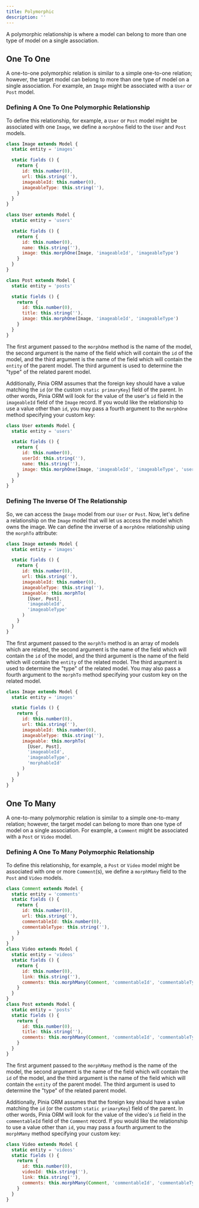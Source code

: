 ```yaml
---
title: Polymorphic
description: ''
---
```


A polymorphic relationship is where a model can belong to more than one type of model on a single association.

## One To One

A one-to-one polymorphic relation is similar to a simple one-to-one relation; however, the target model can belong to more than one type of model on a single association. For example, an `Image` might be associated with a `User` or `Post` model.

### Defining A One To One Polymorphic Relationship

To define this relationship, for example, a `User` or `Post` model might be associated with one `Image`, we define a `morphOne` field to the `User` and `Post` models.

```js
class Image extends Model {
  static entity = 'images'

  static fields () {
    return {
      id: this.number(0),
      url: this.string(''),
      imageableId: this.number(0),
      imageableType: this.string(''),
    }
  }
}

class User extends Model {
  static entity = 'users'

  static fields () {
    return {
      id: this.number(0),
      name: this.string(''),
      image: this.morphOne(Image, 'imageableId', 'imageableType')
    }
  }
}

class Post extends Model {
  static entity = 'posts'

  static fields () {
    return {
      id: this.number(0),
      title: this.string(''),
      image: this.morphOne(Image, 'imageableId', 'imageableType')
    }
  }
}
```

The first argument passed to the `morphOne` method is the name of the model, the second argument is the name of the field which will contain the `id` of the model, and the third argument is the name of the field which will contain the `entity` of the parent model. The third argument is used to determine the "type" of the related parent model.

Additionally, Pinia ORM assumes that the foreign key should have a value matching the `id`
(or the custom `static primaryKey`) field of the parent. In other words, Pinia ORM will look for the value of the user's `id` field in the `imageableId` field of the `Image` record. If you would like the relationship to use a value other than `id`, you may pass a fourth argument to the `morphOne` method specifying your custom key:

```js
class User extends Model {
  static entity = 'users'

  static fields () {
    return {
      id: this.number(0),
      userId: this.string(''),
      name: this.string(''),
      image: this.morphOne(Image, 'imageableId', 'imageableType', 'userId')
    }
  }
}
```

### Defining The Inverse Of The Relationship

So, we can access the `Image` model from our `User` or `Post`. Now, let's define a relationship on the `Image` model that will let us access the model which owns the image. We can define the inverse of a `morphOne` relationship using the `morphTo` attribute:

```js
class Image extends Model {
  static entity = 'images'

  static fields () {
    return {
      id: this.number(0),
      url: this.string(''),
      imageableId: this.number(0),
      imageableType: this.string(''),
      imageable: this.morphTo(
        [User, Post],
        'imageableId',
        'imageableType'
      )
    }
  }
}
```

The first argument passed to the `morphTo` method is an array of models which are related, the second argument is the name of the field which will contain the `id` of the model, and the third argument is the name of the field which will contain the `entity` of the related model. The third argument is used to determine the "type" of the related model. You may also pass a fourth argument to the `morphTo` method specifying your custom key on the related model.

```js
class Image extends Model {
  static entity = 'images'

  static fields () {
    return {
      id: this.number(0),
      url: this.string(''),
      imageableId: this.number(0),
      imageableType: this.string(''),
      imageable: this.morphTo(
        [User, Post],
        'imageableId',
        'imageableType',
        'morphableId'
      )
    }
  }
}
```

## One To Many

A one-to-many polymorphic relation is similar to a simple one-to-many relation; however, the target model can belong to
more than one type of model on a single association. For example, a `Comment` might be associated with a `Post` or
`Video` model.

### Defining A One To Many Polymorphic Relationship

To define this relationship, for example, a `Post` or `Video` model might be associated with one or more `Comment`(s), we
define a `morphMany` field to the `Post` and `Video` models.

```js
class Comment extends Model {
  static entity = 'comments'
  static fields () {
    return {
      id: this.number(0),
      url: this.string(''),
      commentableId: this.number(0),
      commentableType: this.string(''),
    }
  }
}
class Video extends Model {
  static entity = 'videos'
  static fields () {
    return {
      id: this.number(0),
      link: this.string(''),
      comments: this.morphMany(Comment, 'commentableId', 'commentableType')
    }
  }
}
class Post extends Model {
  static entity = 'posts'
  static fields () {
    return {
      id: this.number(0),
      title: this.string(''),
      comments: this.morphMany(Comment, 'commentableId', 'commentableType')
    }
  }
}
```

The first argument passed to the `morphMany` method is the name of the model, the second argument is the name of the
field which will contain the `id` of the model, and the third argument is the name of the field which will contain the
`entity` of the parent model. The third argument is used to determine the "type" of the related parent model.

Additionally, Pinia ORM assumes that the foreign key should have a value matching the `id`
(or the custom `static primaryKey`) field of the parent. In other words, Pinia ORM will look for the value of the
video's `id` field in the `commentableId` field of the `Comment` record. If you would like the relationship to use a
value other than `id`, you may pass a fourth argument to the `morphMany` method specifying your custom key:

```js
class Video extends Model {
  static entity = 'videos'
  static fields () {
    return {
      id: this.number(0),
      videoId: this.string(''),
      link: this.string(''),
      comments: this.morphMany(Comment, 'commentableId', 'commentableType', 'videoId')
    }
  }
}
```
